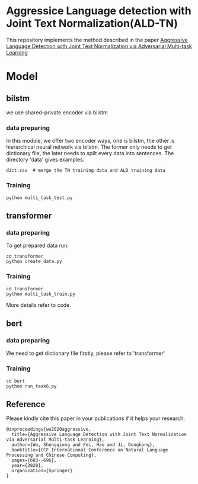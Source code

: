 # Aggressice Language detection with Joint Text Normalization(ALD-TN)

This repository implements the method described in the paper [Aggressive Language Detection with Joint Text Normalization via Adversarial Multi-task Learning](https://arxiv.org/pdf/2009.09174.pdf)

# Model
## bilstm
we use shared-private encoder via bilstm
### data preparing
In this module, we offer two encoder ways, one is bilstm, the other is hierarchical neural network via bilstm. 
The former only needs to get dictionary file, the later needs to split every data into sentences.
The directory 'data' gives examples. 

```angular2html
dict.csv  # merge the TN training data and ALD training data
```
### Training
```angular2html
python multi_task_test.py
```
## transformer
### data preparing
To get prepared data run:
```angular2html
cd transformer
python create_data.py
```
### Training
```angular2html
cd transformer
python multi_task_train.py
```
More details refer to code.

## bert

### data preparing
We need to get dictionary file firstly, please refer to 'transformer'
### Training
```angular2html
cd bert 
python run_task6.py
```
## Reference

Please kindly cite this paper in your publications if it helps your research:

```
@inproceedings{wu2020aggressive,
  title={Aggressive Language Detection with Joint Text Normalization via Adversarial Multi-task Learning},
  author={Wu, Shengqiong and Fei, Hao and Ji, Donghong},
  booktitle={CCF International Conference on Natural Language Processing and Chinese Computing},
  pages={683--696},
  year={2020},
  organization={Springer}
}
```
